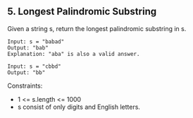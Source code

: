 ## 5. Longest Palindromic Substring

Given a string s, return the longest palindromic substring in s.

```text
Input: s = "babad"
Output: "bab"
Explanation: "aba" is also a valid answer.
```

```text
Input: s = "cbbd"
Output: "bb"
```

Constraints:

- 1 <= s.length <= 1000
- s consist of only digits and English letters.